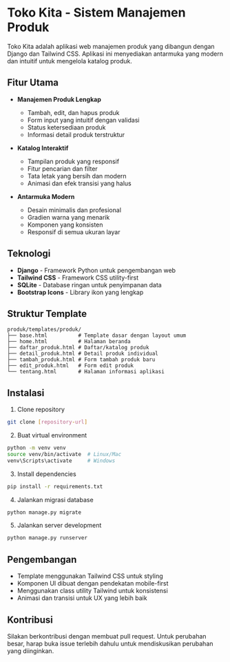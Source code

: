 # Toko Kita - Sistem Manajemen Produk

Toko Kita adalah aplikasi web manajemen produk yang dibangun dengan Django dan Tailwind CSS. Aplikasi ini menyediakan antarmuka yang modern dan intuitif untuk mengelola katalog produk.

## Fitur Utama

- **Manajemen Produk Lengkap**
  - Tambah, edit, dan hapus produk
  - Form input yang intuitif dengan validasi
  - Status ketersediaan produk
  - Informasi detail produk terstruktur

- **Katalog Interaktif**
  - Tampilan produk yang responsif
  - Fitur pencarian dan filter
  - Tata letak yang bersih dan modern
  - Animasi dan efek transisi yang halus

- **Antarmuka Modern**
  - Desain minimalis dan profesional
  - Gradien warna yang menarik
  - Komponen yang konsisten
  - Responsif di semua ukuran layar

## Teknologi

- **Django** - Framework Python untuk pengembangan web
- **Tailwind CSS** - Framework CSS utility-first
- **SQLite** - Database ringan untuk penyimpanan data
- **Bootstrap Icons** - Library ikon yang lengkap

## Struktur Template

```
produk/templates/produk/
├── base.html          # Template dasar dengan layout umum
├── home.html          # Halaman beranda
├── daftar_produk.html # Daftar/katalog produk
├── detail_produk.html # Detail produk individual
├── tambah_produk.html # Form tambah produk baru
├── edit_produk.html   # Form edit produk
└── tentang.html       # Halaman informasi aplikasi
```

## Instalasi

1. Clone repository
```bash
git clone [repository-url]
```

2. Buat virtual environment
```bash
python -m venv venv
source venv/bin/activate  # Linux/Mac
venv\Scripts\activate     # Windows
```

3. Install dependencies
```bash
pip install -r requirements.txt
```

4. Jalankan migrasi database
```bash
python manage.py migrate
```

5. Jalankan server development
```bash
python manage.py runserver
```

## Pengembangan

- Template menggunakan Tailwind CSS untuk styling
- Komponen UI dibuat dengan pendekatan mobile-first
- Menggunakan class utility Tailwind untuk konsistensi
- Animasi dan transisi untuk UX yang lebih baik

## Kontribusi

Silakan berkontribusi dengan membuat pull request. Untuk perubahan besar, harap buka issue terlebih dahulu untuk mendiskusikan perubahan yang diinginkan.

